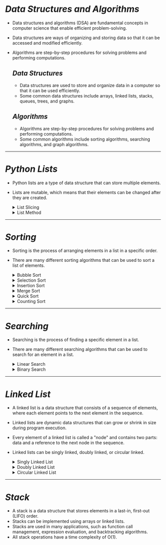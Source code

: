 # *Data Structures and Algorithms*

- Data structures and algorithms (DSA) are fundamental concepts in computer science that enable efficient problem-solving. 
- Data structures are ways of organizing and storing data so that it can be accessed and modified efficiently. 
- Algorithms are step-by-step procedures for solving problems and performing computations.

    ## *Data Structures*
    - Data structures are used to store and organize data in a computer so that it can be used efficiently.
    - Some common data structures include arrays, linked lists, stacks, queues, trees, and graphs.

    ## *Algorithms*
    - Algorithms are step-by-step procedures for solving problems and performing computations.
    - Some common algorithms include sorting algorithms, searching algorithms, and graph algorithms.
***

# *Python Lists*
- Python lists are a type of data structure that can store multiple elements.
- Lists are mutable, which means that their elements can be changed after they are created.

    <details> 
    <summary> List  Slicing </summary>

    ## *List Slicing*
    - List slicing is a way to access a subset of elements from a list.
    - List slicing uses the syntax `list[start:end:step]` to specify the start index, end index, and step size.
    - ```python
        list = [1, 2, 3, 4, 5]
        print(list[1:4]) # Output: [2, 3, 4]
      ```
    ***
    </details>

    <details> 
    <summary> List Method </summary>

    ## *List Method*
    - Python lists have many built-in methods that can be used to modify and manipulate lists.
    - Some common list methods include `append()`, `extend()`, `insert()`, `remove()`, `pop()`, `index()`, `count()`, `sort()`, and `reverse()`.

      ### *List Append*
      - The `append()` method adds an element to the end of a list.
      - ```python
          list = [1, 2, 3]
          list.append(4)
          print(list) # Output: [1, 2, 3, 4]
        ```
    
      ### *List Extend*
      - The `extend()` method adds the elements of one list to the end of another list.
      - ```python
          list1 = [1, 2, 3]
          list2 = [4, 5, 6]
          list1.extend(list2)
          print(list1) # Output: [1, 2, 3, 4, 5, 6]
        ```
      
      ### *List Pop*
      - The `pop()` method removes and returns the element at a specified index.
      - ```python
          list = [1, 2, 3, 4]
          element = list.pop(2)
          print(element) # Output: 3
          print(list) # Output: [1, 2, 4]
        ```
      
      ### *List Insert*
      - The `insert()` method inserts an element at a specified index.
      - ```python
          list = [1, 2, 3, 4]
          list.insert(2, 5)
          print(list) # Output: [1, 2, 5, 3, 4]
        ```
      
      ### *List Remove*
      - The `remove()` method removes the first occurrence of a specified element from a list.
      - ```python
          list = [1, 2, 3, 4, 3]
          list.remove(3)
          print(list) # Output: [1, 2, 4, 3]
        ```
      
      ### *List Index*
      - The `index()` method returns the index of the first occurrence of a specified element in a list.
      - ```python
          list = [1, 2, 3, 4]
          index = list.index(3)
          print(index) # Output: 2
        ```

      ### *List Count*
      - The `count()` method returns the number of occurrences of a specified element in a list.
      - ```python
          list = [1, 2, 3, 4, 3]
          count = list.count(3)
          print(count) # Output: 2
        ```
      
      ### *List Sort*
      - The `sort()` method sorts the elements of a list in ascending order.
      - ```python
          list = [3, 1, 4, 1, 5, 9, 2, 6, 5]
          list.sort()
          print(list) # Output: [1, 1, 2, 3, 4, 5, 5, 6, 9]
        ```
      
      ### *List Reverse*
      - The `reverse()` method reverses the order of the elements in a list.
      - ```python
          list = [1, 2, 3, 4]
          list.reverse()
          print(list) # Output: [4, 3, 2, 1]
        ```
***
</details>

# *Sorting*

- Sorting is the process of arranging elements in a list in a specific order.
- There are many different sorting algorithms that can be used to sort a list of elements.

  <details>
  <summary> Bubble Sort </summary>
  
  ## *Bubble Sort*
  - Bubble sort is a simple sorting algorithm that repeatedly steps through the list, compares adjacent elements, and swaps them if they are in the wrong order.
  - The algorithm continues to pass through the list until no swaps are needed, indicating that the list is sorted.
  - Bubble sort has a time complexity of O(n^2) in the worst case.
  - Bubble sort space complexity is O(1).
  - Bubble sort is not a practical sorting algorithm for large lists.
  - *[Code](Code/Sorting/Bubble_Sort.py)*
  ![alt text](images/Bubble_Sort.png)
  ![alt text](images/Bubble_Sort2.png)
  ***
  </details>
  
  <details>
  <summary> Selection Sort </summary>

  ## *Selection Sort*
  - Selection sort is a simple sorting algorithm that repeatedly selects the minimum element from an unsorted portion of the list and swaps it with the first unsorted element.
  - The algorithm divides the list into a sorted and an unsorted portion, with the sorted portion growing from left to right.
  - Selection sort has a time complexity of O(n^2) in the worst case.
  - Selection sort space complexity is O(1).
  - Selection sort is not a practical sorting algorithm for large lists.
  - *[Code](Code/Sorting/Selection_Sort.py)*
  ![alt text](images/Selection_Sort.png)
  ![alt text](images/Selection_Sort2.png)
  ***
  </details>
  
  <details>
  <summary> Insertion Sort </summary>

  ## *Insertion Sort*
  - Insertion sort is a simple sorting algorithm that works by building a sorted list one element at a time.
  - The algorithm iterates over the list, removing one element at a time and inserting it into its correct position in the sorted portion of the list.
  - Insertion sort has a time complexity of O(n^2) in the worst case.
  - Insertion sort space complexity is O(1).
  - Insertion sort is efficient for small lists or nearly sorted lists.
  - *[Code](Code/Sorting/Insertion_Sort.py)*
  ![alt text](images/Insertion_Sort.png)
  ![alt text](images/Insertion_Sort2.png)
  ***
  </details>

  <details>
  <summary> Merge Sort </summary>

  ## *Merge Sort*
  - Merge sort is a divide-and-conquer sorting algorithm that recursively divides the list into smaller sublists, sorts the sublists, and then merges them back together.
  - The algorithm uses a "merge" operation to combine two sorted sublists into a single sorted list.
  - Merge sort has a time complexity of O(n log n) in the worst case.
  - Merge sort space complexity is O(n).
  - Merge sort is a stable sorting algorithm that is efficient for large lists.
  - *[Code](Code/Sorting/Merge_Sort.py)*
  ![alt text](images/Merge_Sort.png)
  ![alt text](images/Merge_Sort2.png)
  ![alt text](images/Merge_Sort3.png)
  ![alt text](images/Merge_Sort4.png)
  - ***Working of  Code***
  ![alt text](images/Merge_Sort5.png)
  ***
  </details>

  <details>
  <summary> Quick Sort </summary>

  ## *Quick Sort*
  - Quick sort is a divide-and-conquer sorting algorithm that recursively divides the list into smaller sublists, sorts the sublists, and then combines them back together.
  - The algorithm uses a "pivot" element to partition the list into two sublists, with elements less than the pivot on one side and elements greater than the pivot on the other side.
  - Quick sort has a time complexity of O(n log n) in the average case and O(n^2) in the worst case.
  - Quick sort space complexity is O(log n).
  - Quick sort is an efficient sorting algorithm that deals with diverse data.
  - *[Code](Code/Sorting/Quick_Sort.py)*
  ![alt text](images/Quick_Sort.png)
  ![alt text](images/Quick_Sort2.png)
  ![alt text](images/Quick_Sort3.png)
  ![alt text](images/Quick_Sort4.png)
  ***
  </details>

  <details>
  <summary> Counting Sort </summary>

  ## *Counting Sort*
  - Counting sort is a non-comparison-based sorting algorithm that works by counting the number of occurrences of each element in the list.
  - The algorithm then uses this information to construct a sorted list.
  - Counting sort has a time complexity of O(n + k) in the best and average cases and O(n + k) in the worst case, where k is the range of the input.
  - Counting sort space complexity is O(n + k).
  - Counting sort is efficient for sorting lists with a small range of integers and non-negative values.
  - *[Code](Code/Sorting/Counting_Sort.py)*
  ![alt text](images/Counting_Sort.png)
  ![alt text](images/Counting_Sort2.png)
  ![alt text](images/Counting_Sort3.png)
  ***
  </details>
***
</details>

# *Searching*

- Searching is the process of finding a specific element in a list.
- There are many different searching algorithms that can be used to search for an element in a list.

  <details>
  <summary> Linear Search </summary>

  ## *Linear Search*
  - Linear search is a simple searching algorithm that sequentially checks each element in a list until the target element is found.
  - The algorithm has a time complexity of O(n) in the worst case, where n is the number of elements in the list.
  - Linear search is inefficient for large lists but works well for unsorted lists.
  - *[Code](Code/Searching/Linear_Search.py)*
  ![alt text](images/Linear_Search.png)
  ***
  </details>

  <details>
  <summary> Binary Search </summary>

  ## *Binary Search*
  - Binary search is a searching algorithm that works by repeatedly dividing the list in half and comparing the target element with the middle element.
  - The algorithm requires the list to be sorted in ascending order.
  - Binary search has a time complexity of O(log n) in the worst case, where n is the number of elements in the list.
  - Binary search is efficient for large lists and works well for sorted lists.
  - *[Code](Code/Searching/Binary_Search.py)*
  ![alt text](images/Binary_Search.png)
  ![alt text](images/Binary_Search2.png)
  ![alt text](images/Binary_Search3.png)
  ***
  </details>
***

# *Linked List*

- A linked list is a data structure that consists of a sequence of elements, where each element points to the next element in the sequence.
- Linked lists are dynamic data structures that can grow or shrink in size during program execution.
- Every element of a linked list is called a "node" and contains two parts: data and a reference to the next node in the sequence.
- Linked lists can be singly linked, doubly linked, or circular linked.

  <details>
  <summary> Singly Linked List </summary>

  ## *Singly Linked List*
  - A singly linked list is a type of linked list where each node points to the next node in the sequence.
  - The last node in the list points to a null reference.
  - Singly linked lists can be used to implement stacks, queues, and other data structures.
  - *[Code](Code/LinkedList/Singly_Linked_List.py)*
  ![alt text](images/Singly_Linked_List.png)
 

  ### *Singly Linked List Operations*
  
  - **Insertion**
    - *[Code](Code/LinkedList/Insertion_Singly_Linked_List.py)*
    <details>
    <summary> Insertion at the beginning of the list </summary>

    - Time Complexity: O(1)
      ![alt text](images/Insert_Beginning.png)
      ![alt text](images/Insert_Beginning2.png)
    </details>

    <details>
    <summary> Insertion at the end of the list </summary>

    - Time Complexity: O(n)
      ![alt text](images/Insert_End.png)
    </details>

    <details>
    <summary> Insertion at a specific position in the list </summary>

    - Time Complexity: O(n)
      ![alt text](images/Insert_Position.png)
      ![alt text](images/Insert_Position2.png)
    </details>

  - **Deletion**
    - *[Code](Code/LinkedList/Deletion_Singly_Linked_List.py)*
    <details>
    <summary> Deletion at the beginning of the list </summary>

    - Time Complexity: O(1)
      ![alt text](images/Delete_Beginning.png)
    </details>
    
    <details>
    <summary> Deletion at the end of the list </summary>

    - Time Complexity: O(n)
    </details>

    <details>
    <summary> Deletion at a specific position in the list </summary>

    - Time Complexity: O(n)
      ![alt text](images/Delete_Position.png)
    </details>
  </details>

  <details>
  <summary> Doubly Linked List </summary>

  ## *Doubly Linked List*
  - A doubly linked list is a type of linked list where each node points to both the next and previous nodes in the sequence.
  - The first node in the list points to a null reference, and the last node points to a null reference.
  - Doubly linked lists can be used to implement stacks, queues, and other data structures.
  - *[Code](Code/LinkedList/Doubly_Linked_List.py)*
  ![alt text](images/Doubly_Linked_List.png)

  ### *Doubly Linked List Operations*

  - **Insertion**
    - *[Code](Code/LinkedList/Insertion_Doubly_Linked_List.py)*
    <details>
    <summary> Insertion at the beginning of the list </summary>

    - Time Complexity: O(1)
      ![alt text](images/Insert_Beginning_Doubly.png)
      ![alt text](images/Insert_Beginning_Doubly2.png)
    </details>

    <details>
    <summary> Insertion at the end of the list </summary>

    - Time Complexity: O(n)
      ![alt text](images/Insert_End_Doubly.png)
      ![alt text](images/Insert_End_Doubly2.png)
    </details>

    <details>
    <summary> Insertion at a specific position in the list </summary>

    - Time Complexity: O(n)
      ![alt text](images/Insert_Position_Doubly.png)
      ![alt text](images/Insert_Position_Doubly2.png)
    </details>
  
  - **Deletion**
    - *[Code](Code/LinkedList/Deletion_Doubly_Linked_List.py)*
    <details>
    <summary> Deletion at the beginning of the list </summary>

    - Time Complexity: O(1)
      ![alt text](images/Delete_Beginning_Doubly.png)
    </details>

    <details>
    <summary> Deletion at the end of the list </summary>

    - Time Complexity: O(n)
      ![alt text](images/Delete_End_Doubly.png)
    </details>

    <details>
    <summary> Deletion at a specific position in the list </summary>

    - Time Complexity: O(n)
      ![alt text](images/Delete_Position_Doubly.png)
      ![alt text](images/Delete_Position_Doubly2.png)
    </details>

  </details>

  <details>
  <summary> Circular Linked List </summary>
  
  ## *Circular Linked List*
  - A circular linked list is a type of linked list where the last node points back to the first node in the sequence.
  - Circular linked lists can be used to implement circular buffers, scheduling algorithms, and other data structures.
  - *[Code](Code/LinkedList/Circular_Linked_List.py)*
  ![alt text](images/Circular_Linked_List.png)

  ### *Circular Linked List Operations*

  - **Insertion**
    - *[Code](Code/LinkedList/Insertion_Circular_Linked_List.py)*
    <details>
    <summary> Insertion at the beginning of the list </summary>

    - Time Complexity: O(1)
      ![alt text](images/Insert_Beginning_Circular.png)
    </details>

    <details>
    <summary> Insertion at the end of the list </summary>

    - Time Complexity: O(n)
      ![alt text](images/Insert_End_Circular.png)
    </details>

    <details>
    <summary> Insertion at a specific position in the list </summary>

    - Time Complexity: O(n)
      ![alt text](images/Insert_Position_Circular.png)
      ![alt text](images/Insert_Position_Circular2.png)
    </details>

  - **Deletion**
    - *[Code](Code/LinkedList/Deletion_Circular_Linked_List.py)*
    <details>
    <summary> Deletion at the beginning of the list </summary>

    - Time Complexity: O(1)
      ![alt text](images/Delete_Beginning_Circular.png)
      ![alt text](images/Delete_Beginning_Circular2.png)
    </details>

    <details>
    <summary> Deletion at the end of the list </summary>

    - Time Complexity: O(n)
      <!-- ![alt text](images/Delete_End_Circular.png) -->
    </details>

    <details>
    <summary> Deletion at a specific position in the list </summary>

    - Time Complexity: O(n)
      ![alt text](images/Delete_Position_Circular.png)
      ![alt text](images/Delete_Position_Circular2.png)
    </details>
  </details>
***

# *Stack*

- A stack is a data structure that stores elements in a last-in, first-out (LIFO) order.
- Stacks can be implemented using arrays or linked lists.
- Stacks are used in many applications, such as function call management, expression evaluation, and backtracking algorithms.
- All stack operations have a time complexity of O(1).

  
